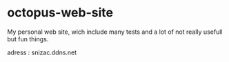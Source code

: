 # octopus-web-site
My personal web site, wich include many tests and a lot of not really usefull but fun things.

adress : snizac.ddns.net
